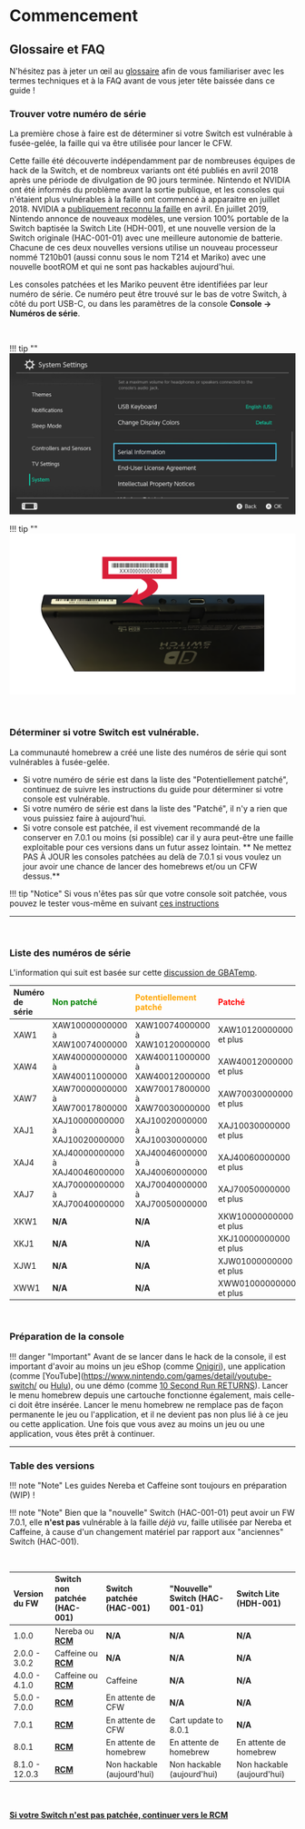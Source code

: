 # Commencement

## Glossaire et FAQ

N'hésitez pas à jeter un œil au [glossaire](../extras/glossary_fr.md) afin de vous familiariser avec les termes techniques et à la FAQ avant de vous jeter tête baissée dans ce guide !


### Trouver votre numéro de série

La première chose à faire est de déterminer si votre Switch est vulnérable à fusée-gelée, la faille qui va être utilisée pour lancer le CFW.

Cette faille été découverte indépendamment par de nombreuses équipes de hack de la Switch, et de nombreux variants ont été publiés en avril 2018 après une période de divulgation de 90 jours terminée. Nintendo et NVIDIA ont été informés du problème avant la sortie publique, et les consoles qui n'étaient plus vulnérables à la faille ont commencé à apparaitre en juillet 2018. NVIDIA a [publiquement reconnu la faille](https://nvidia.custhelp.com/app/answers/detail/a_id/4660/~/security-notice%3A-nvidia-tegra-rcm-vulnerability) en avril. En juillet 2019, Nintendo annonce de nouveaux modèles, une version 100% portable de la Switch baptisée la Switch Lite (HDH-001), et une nouvelle version de la Switch originale (HAC-001-01) avec une meilleure autonomie de batterie. Chacune de ces deux nouvelles versions utilise un nouveau processeur nommé T210b01 (aussi connu sous le nom T214 et Mariko) avec une nouvelle bootROM et qui ne sont pas hackables aujourd'hui.

Les consoles patchées et les Mariko peuvent être identifiées par leur numéro de série. Ce numéro peut être trouvé sur le bas de votre Switch, à côté du port USB-C, ou dans les paramètres de la console **Console -> Numéros de série**.

&nbsp;

!!! tip ""
    ![Visual for System Settings serial location](../user_guide/img/getting_started_serial_location.jpg)

!!! tip ""
    ![Visual for serial location on the bottom of console](../user_guide/img/serial_switch.png)    

&nbsp;

### Déterminer si votre Switch est vulnérable.

La communauté homebrew a créé une liste des numéros de série qui sont vulnérables à fusée-gelée.

- Si votre numéro de série est dans la liste des "Potentiellement patché", continuez de suivre les instructions du guide pour déterminer si votre console est vulnérable.
- Si votre numéro de série est dans la liste des "Patché", il n'y a rien que vous puissiez faire à aujourd'hui.
- Si votre console est patchée, il est vivement recommandé de la conserver en 7.0.1 ou moins (si possible) car il y aura peut-être une faille exploitable pour ces versions dans un futur assez lointain. ** Ne mettez PAS À JOUR les consoles patchées au delà de 7.0.1 si vous voulez un jour avoir une chance de lancer des homebrews et/ou un CFW dessus.**

!!! tip "Notice"
    Si vous n'êtes pas sûr que votre console soit patchée, vous pouvez le tester vous-même en suivant [ces instructions](emummc/sending_payload_fr.md)

-----

&nbsp;

### Liste des numéros de série

L'information qui suit est basée sur cette [discussion de GBATemp](https://gbatemp.net/threads/switch-informations-by-serial-number-read-the-first-post-before-asking-questions.481215/).

|  Numéro de série  | <span style="color:green">Non patché</span> | <span style="color:orange">Potentiellement patché</span> | <span style="color:red">Patché</span> |
| :----|:---------------------------------|:---------------------------------|:----------------------|
| XAW1 | XAW10000000000 à XAW10074000000 | XAW10074000000 à XAW10120000000 | XAW10120000000 et plus |
| XAW4 | XAW40000000000 à XAW40011000000 | XAW40011000000 à XAW40012000000 | XAW40012000000 et plus |
| XAW7 | XAW70000000000 à XAW70017800000 | XAW70017800000 à XAW70030000000 | XAW70030000000 et plus |
| XAJ1 | XAJ10000000000 à XAJ10020000000 | XAJ10020000000 à XAJ10030000000 | XAJ10030000000 et plus |
| XAJ4 | XAJ40000000000 à XAJ40046000000 | XAJ40046000000 à XAJ40060000000 | XAJ40060000000 et plus |
| XAJ7 | XAJ70000000000 à XAJ70040000000 | XAJ70040000000 à XAJ70050000000 | XAJ70050000000 et plus |
| XKW1 | **N/A** | **N/A** | XKW10000000000 et plus |
| XKJ1 | **N/A** | **N/A** | XKJ10000000000 et plus |
| XJW1 | **N/A** | **N/A** | XJW01000000000 et plus |
| XWW1 | **N/A** | **N/A** | XWW01000000000 et plus |


&nbsp;


### Préparation de la console

!!! danger "Important"
    Avant de se lancer dans le hack de la console, il est important d'avoir au moins un jeu eShop (comme [Onigiri](https://www.nintendo.com/games/detail/onigiri-switch/)), une application (comme [YouTube](https://www.nintendo.com/games/detail/youtube-switch/ ou [Hulu](https://www.nintendo.com/games/detail/hulu-switch/)), ou une démo (comme [10 Second Run RETURNS](https://www.nintendo.com/games/detail/10-second-run-returns-switch)). Lancer le menu homebrew depuis une cartouche fonctionne également, mais celle-ci doit être insérée. Lancer le menu homebrew ne remplace pas de façon permanente le jeu ou l'application, et il ne devient pas non plus lié à ce jeu ou cette application. Une fois que vous avez au moins un jeu ou une application, vous êtes prêt à continuer.
&nbsp;

-----

### Table des versions

!!! note "Note"
    Les guides Nereba et Caffeine sont toujours en préparation (WIP) !

!!! note "Note"
    Bien que la "nouvelle" Switch (HAC-001-01) peut avoir un FW 7.0.1, elle **n'est pas** vulnérable à la faille *déjà vu*, faille utilisée par Nereba et Caffeine, à cause d'un changement matériel par rapport aux "anciennes" Switch (HAC-001).

&nbsp;

| Version du FW | Switch non patchée (HAC-001) | Switch patchée (HAC-001) | "Nouvelle" Switch (HAC-001-01)   | Switch Lite (HDH-001)  | 
|:---------------|:-----------------------------------|:---------------------------|:----------------------------|:-----------------------|
| 1.0.0          | Nereba ou [**RCM**](rcm_fr.md)     | **N/A**                    | **N/A**                     | **N/A**                |
| 2.0.0 - 3.0.2  | Caffeine ou [**RCM**](rcm_fr.md)   | **N/A**                    | **N/A**                     | **N/A**                |
| 4.0.0 - 4.1.0  | Caffeine ou [**RCM**](rcm_fr.md)   | Caffeine                   | **N/A**                     | **N/A**                |
| 5.0.0 - 7.0.0  | [**RCM**](rcm_fr.md)               | En attente de CFW          | **N/A**                     | **N/A**                |
| 7.0.1          | [**RCM**](rcm_fr.md)               | En attente de CFW          | Cart update to 8.0.1        | **N/A**                |
| 8.0.1          | [**RCM**](rcm_fr.md)               | En attente de homebrew     | En attente de homebrew      | En attente de homebrew |
| 8.1.0 - 12.0.3 | [**RCM**](rcm_fr.md)               | Non hackable (aujourd'hui) | Non hackable (aujourd'hui)  | Non hackable (aujourd'hui) |

&nbsp;

#### [Si votre Switch n'est pas patchée, continuer vers le RCM <i class="fa fa-arrow-circle-right fa-lg"></i>](rcm_fr.md)
